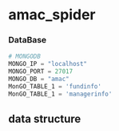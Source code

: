 # amac_spider

### DataBase
```python
# MONGODB
MONGO_IP = "localhost"
MONGO_PORT = 27017
MONGO_DB = "amac"
MonGO_TABLE_1 = 'fundinfo'
MonGO_TABLE_1 = 'managerinfo'
```

## data structure

